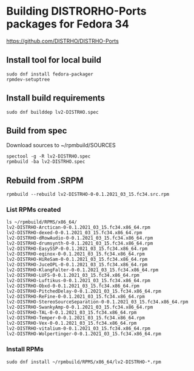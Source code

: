 # Building DISTRORHO-Ports packages for Fedora 34

https://github.com/DISTRHO/DISTRHO-Ports


## Install tool for local build

```
sudo dnf install fedora-packager
rpmdev-setuptree

```

## Install build requirements

```
sudo dnf builddep lv2-DISTRHO.spec
```

## Build from spec

Download sources to ~/rpmbuild/SOURCES

```
spectool -g -R lv2-DISTRHO.spec
rpmbuild -ba lv2-DISTRHO.spec
```

## Rebuild from .SRPM

```
rpmbuild --rebuild lv2-DISTRHO-0-0.1.2021_03_15.fc34.src.rpm
```

### List RPMs created 
```
ls ~/rpmbuild/RPMS/x86_64/
lv2-DISTRHO-Arctican-0-0.1.2021_03_15.fc34.x86_64.rpm
lv2-DISTRHO-dexed-0-0.1.2021_03_15.fc34.x86_64.rpm
lv2-DISTRHO-dRowAudio-0-0.1.2021_03_15.fc34.x86_64.rpm
lv2-DISTRHO-drumsynth-0-0.1.2021_03_15.fc34.x86_64.rpm
lv2-DISTRHO-EasySSP-0-0.1.2021_03_15.fc34.x86_64.rpm
lv2-DISTRHO-eqinox-0-0.1.2021_03_15.fc34.x86_64.rpm
lv2-DISTRHO-HiReSam-0-0.1.2021_03_15.fc34.x86_64.rpm
lv2-DISTRHO-JuceOPL-0-0.1.2021_03_15.fc34.x86_64.rpm
lv2-DISTRHO-KlangFalter-0-0.1.2021_03_15.fc34.x86_64.rpm
lv2-DISTRHO-LUFS-0-0.1.2021_03_15.fc34.x86_64.rpm
lv2-DISTRHO-Luftikus-0-0.1.2021_03_15.fc34.x86_64.rpm
lv2-DISTRHO-Obxd-0-0.1.2021_03_15.fc34.x86_64.rpm
lv2-DISTRHO-PitchedDelay-0-0.1.2021_03_15.fc34.x86_64.rpm
lv2-DISTRHO-ReFine-0-0.1.2021_03_15.fc34.x86_64.rpm
lv2-DISTRHO-StereoSourceSeparation-0-0.1.2021_03_15.fc34.x86_64.rpm
lv2-DISTRHO-SwankyAmp-0-0.1.2021_03_15.fc34.x86_64.rpm
lv2-DISTRHO-TAL-0-0.1.2021_03_15.fc34.x86_64.rpm
lv2-DISTRHO-Temper-0-0.1.2021_03_15.fc34.x86_64.rpm
lv2-DISTRHO-Vex-0-0.1.2021_03_15.fc34.x86_64.rpm
lv2-DISTRHO-vitalium-0-0.1.2021_03_15.fc34.x86_64.rpm
lv2-DISTRHO-Wolpertinger-0-0.1.2021_03_15.fc34.x86_64.rpm
```

### Install RPMs

```
sudo dnf install ~/rpmbuild/RPMS/x86_64/lv2-DISTRHO-*.rpm
```


